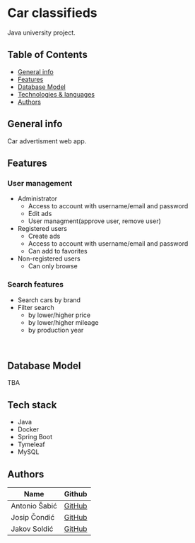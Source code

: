 # Car classifieds

Java university project.

## Table of Contents

  - [General info](#general-info)
  - [Features](#features)
  - [Database Model](#database-model)
  - [Technologies & languages](#technologies--languages)
  - [Authors](#authors)

## General info
<p>Car advertisment web app.</p>

## Features

 <b><h3>User management</h3></b>
 <ul><li>Administrator<ul>
 <li>Access to account with username/email and password
 <li>Edit ads
 <li>User managment(approve user, remove user)
 </ul>
 <li>Registered users<ul>
 <li>Create ads
 <li>Access to account with username/email and password
 <li>Can add to favorites
 </ul>
 <li>Non-registered users<ul>
 <li>Can only browse
 </ul></ul>
 <b><h3>Search features</h3></b>
 <ul><li>Search cars by brand
 <li>Filter search<ul>
 <li>by lower/higher price
 <li>by lower/higher mileage
 <li>by production year</ul></ul>
 

 <br>

## Database Model
TBA
## Tech stack


* Java
* Docker
* Spring Boot
* Tymeleaf
* MySQL

## Authors

| Name            | Github                                        |
| --------------- | --------------------------------------------- |
| Antonio Šabić    | [GitHub](https://github.com/ansabic)      |
| Josip Čondić  | [GitHub](https://github.com/ararune) |
| Jakov Soldić  | [GitHub](https://github.com/JakovSoldic) |

